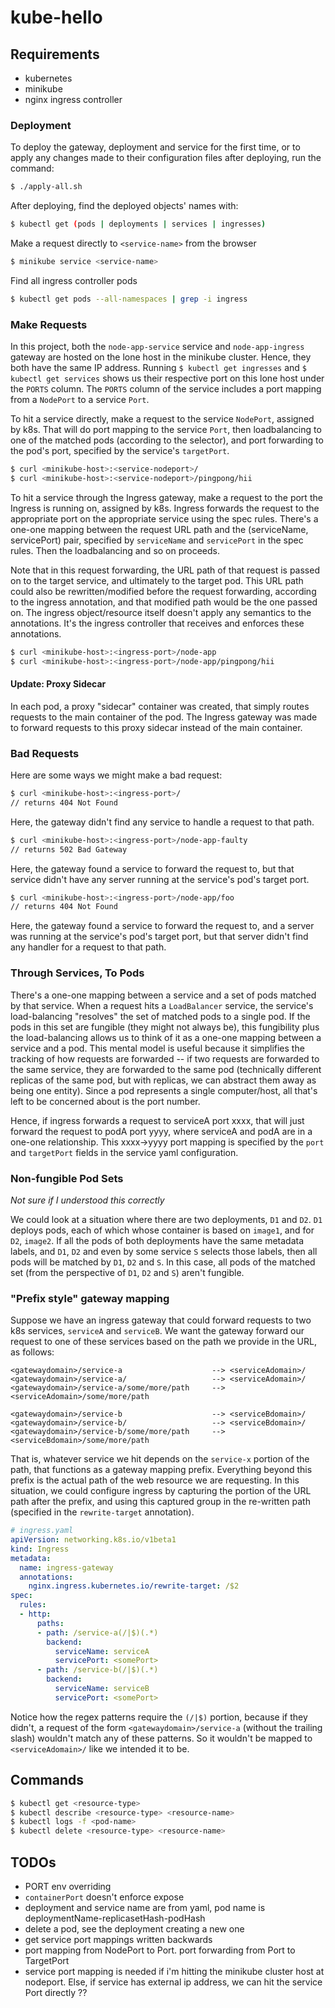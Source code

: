 # kube-hello

## Requirements

- kubernetes
- minikube
- nginx ingress controller

### Deployment

To deploy the gateway, deployment and service for the first time, or to apply any changes made to their configuration files after deploying, run the command:

```sh
$ ./apply-all.sh
```

After deploying, find the deployed objects' names with:

```sh
$ kubectl get (pods | deployments | services | ingresses)
```

Make a request directly to `<service-name>` from the browser

```sh
$ minikube service <service-name>
```

Find all ingress controller pods
```sh
$ kubectl get pods --all-namespaces | grep -i ingress
```

### Make Requests

In this project, both the `node-app-service` service and `node-app-ingress` gateway are hosted on the lone host in the minikube cluster. Hence, they both have the same IP address. Running `$ kubectl get ingresses` and `$ kubectl get services` shows us their respective port on this lone host under the `PORTS` column. The `PORTS` column of the service includes a port mapping from a `NodePort` to a service `Port`.

To hit a service directly, make a request to the service `NodePort`, assigned by k8s. That will do port mapping to the service `Port`, then loadbalancing to one of the matched pods (according to the selector), and port forwarding to the pod's port, specified by the service's `targetPort`.

```sh
$ curl <minikube-host>:<service-nodeport>/
$ curl <minikube-host>:<service-nodeport>/pingpong/hii
```

To hit a service through the Ingress gateway, make a request to the port the Ingress is running on, assigned by k8s. Ingress forwards the request to the appropriate port on the appropriate service using the spec rules. There's a one-one mapping between the request URL path and the (serviceName, servicePort) pair, specified by `serviceName` and `servicePort` in the spec rules. Then the loadbalancing and so on proceeds.

Note that in this request forwarding, the URL path of that request is passed on to the target service, and ultimately to the target pod. This URL path could also be rewritten/modified before the request forwarding, according to the ingress annotation, and that modified path would be the one passed on. The ingress object/resource itself doesn't apply any semantics to the annotations. It's the ingress controller that receives and enforces these annotations.

```sh
$ curl <minikube-host>:<ingress-port>/node-app
$ curl <minikube-host>:<ingress-port>/node-app/pingpong/hii
```

#### Update: Proxy Sidecar

In each pod, a proxy "sidecar" container was created, that simply routes requests to the main container of the pod. The Ingress gateway was made to forward requests to this proxy sidecar instead of the main container.

### Bad Requests

Here are some ways we might make a bad request:

```sh
$ curl <minikube-host>:<ingress-port>/
// returns 404 Not Found
```

Here, the gateway didn't find any service to handle a request to that path.

```sh
$ curl <minikube-host>:<ingress-port>/node-app-faulty
// returns 502 Bad Gateway
```

Here, the gateway found a service to forward the request to, but that service didn't have any server running at the service's pod's target port.

```sh
$ curl <minikube-host>:<ingress-port>/node-app/foo
// returns 404 Not Found
```

Here, the gateway found a service to forward the request to, and a server was running at the service's pod's target port, but that server didn't find any handler for a request to that path.

### Through Services, To Pods

There's a one-one mapping between a service and a set of pods matched by that service. When a request hits a `LoadBalancer` service, the service's load-balancing "resolves" the set of matched pods to a single pod. If the pods in this set are fungible (they might not always be), this fungibility plus the load-balancing allows us to think of it as a one-one mapping between a service and a pod. This mental model is useful because it simplifies the tracking of how requests are forwarded -- if two requests are forwarded to the same service, they are forwarded to the same pod (technically different replicas of the same pod, but with replicas, we can abstract them away as being one entity). Since a pod represents a single computer/host, all that's left to be concerned about is the port number.

Hence, if ingress forwards a request to serviceA port xxxx, that will just forward the request to podA port yyyy, where serviceA and podA are in a one-one relationship. This xxxx->yyyy port mapping is specified by the `port` and `targetPort` fields in the service yaml configuration.

### Non-fungible Pod Sets

_Not sure if I understood this correctly_

We could look at a situation where there are two deployments, `D1` and `D2`. `D1` deploys pods, each of which whose container is based on `image1`, and for `D2`, `image2`. If all the pods of both deployments have the same metadata labels, and `D1`, `D2` and even by some service `S` selects those labels, then all pods will be matched by `D1`, `D2` and `S`. In this case, all pods of the matched set (from the perspective of `D1`, `D2` and `S`) aren't fungible.

### "Prefix style" gateway mapping

Suppose we have an ingress gateway that could forward requests to two k8s services, `serviceA` and `serviceB`. We want the gateway forward our request to one of these services based on the path we provide in the URL, as follows:

```
<gatewaydomain>/service-a                    --> <serviceAdomain>/
<gatewaydomain>/service-a/                   --> <serviceAdomain>/
<gatewaydomain>/service-a/some/more/path     --> <serviceAdomain>/some/more/path

<gatewaydomain>/service-b                    --> <serviceBdomain>/
<gatewaydomain>/service-b/                   --> <serviceBdomain>/
<gatewaydomain>/service-b/some/more/path     --> <serviceBdomain>/some/more/path
```

That is, whatever service we hit depends on the `service-x` portion of the path, that functions as a gateway mapping prefix. Everything beyond this prefix is the actual path of the web resource we are requesting. In this situation, we could configure ingress by capturing the portion of the URL path after the prefix, and using this captured group in the re-written path (specified in the `rewrite-target` annotation).

```yaml
# ingress.yaml
apiVersion: networking.k8s.io/v1beta1
kind: Ingress
metadata:
  name: ingress-gateway
  annotations:
    nginx.ingress.kubernetes.io/rewrite-target: /$2
spec:
  rules:
  - http:
      paths:
      - path: /service-a(/|$)(.*)
        backend:
          serviceName: serviceA
          servicePort: <somePort>
      - path: /service-b(/|$)(.*)
        backend:
          serviceName: serviceB
          servicePort: <somePort>
```

Notice how the regex patterns require the `(/|$)` portion, because if they didn't, a request of the form `<gatewaydomain>/service-a` (without the trailing slash) wouldn't match any of these patterns. So it wouldn't be mapped to `<serviceAdomain>/` like we intended it to be.

## Commands

```sh
$ kubectl get <resource-type>
$ kubectl describe <resource-type> <resource-name>
$ kubectl logs -f <pod-name>
$ kubectl delete <resource-type> <resource-name>
```

## TODOs

- PORT env overriding
- `containerPort` doesn't enforce expose
- deployment and service name are from yaml, pod name is deploymentName-replicasetHash-podHash
- delete a pod, see the deployment creating a new one
- get service port mappings written backwards
- port mapping from NodePort to Port. port forwarding from Port to TargetPort
- service port mapping is needed if i'm hitting the minikube cluster host at nodeport. Else, if service has external ip address, we can hit the service Port directly ??
